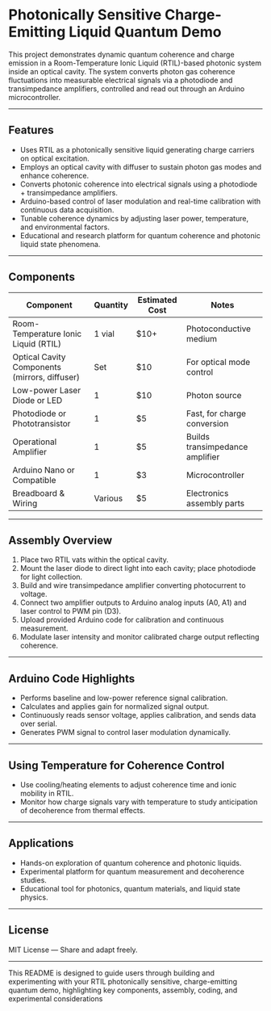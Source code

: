 # Photonically Sensitive Charge-Emitting Liquid Quantum Demo

This project demonstrates dynamic quantum coherence and charge emission in a Room-Temperature Ionic Liquid (RTIL)-based photonic system inside an optical cavity. The system converts photon gas coherence fluctuations into measurable electrical signals via a photodiode and transimpedance amplifiers, controlled and read out through an Arduino microcontroller.

***

## Features

- Uses RTIL as a photonically sensitive liquid generating charge carriers on optical excitation.  
- Employs an optical cavity with diffuser to sustain photon gas modes and enhance coherence.  
- Converts photonic coherence into electrical signals using a photodiode + transimpedance amplifiers.  
- Arduino-based control of laser modulation and real-time calibration with continuous data acquisition.  
- Tunable coherence dynamics by adjusting laser power, temperature, and environmental factors.  
- Educational and research platform for quantum coherence and photonic liquid state phenomena.

***

## Components

| Component                        | Quantity | Estimated Cost | Notes                       |
|---------------------------------|----------|----------------|-----------------------------|
| Room-Temperature Ionic Liquid (RTIL) | 1 vial   | $10+           | Photoconductive medium       |
| Optical Cavity Components (mirrors, diffuser) | Set      | $10            | For optical mode control     |
| Low-power Laser Diode or LED    | 1        | $10            | Photon source                |
| Photodiode or Phototransistor   | 1        | $5             | Fast, for charge conversion  |
| Operational Amplifier           | 1        | $5             | Builds transimpedance amplifier |
| Arduino Nano or Compatible      | 1        | $3             | Microcontroller              |
| Breadboard & Wiring             | Various  | $5             | Electronics assembly parts   |

***

## Assembly Overview

1. Place two RTIL vats within the optical cavity.  
2. Mount the laser diode to direct light into each cavity; place photodiode for light collection.  
3. Build and wire transimpedance amplifier converting photocurrent to voltage.  
4. Connect two amplifier outputs to Arduino analog inputs (A0, A1) and laser control to PWM pin (D3).  
5. Upload provided Arduino code for calibration and continuous measurement.  
6. Modulate laser intensity and monitor calibrated charge output reflecting coherence.

***

## Arduino Code Highlights

- Performs baseline and low-power reference signal calibration.  
- Calculates and applies gain for normalized signal output.  
- Continuously reads sensor voltage, applies calibration, and sends data over serial.  
- Generates PWM signal to control laser modulation dynamically.

***

## Using Temperature for Coherence Control

- Use cooling/heating elements to adjust coherence time and ionic mobility in RTIL.  
- Monitor how charge signals vary with temperature to study anticipation of decoherence from thermal effects.

***

## Applications

- Hands-on exploration of quantum coherence and photonic liquids.  
- Experimental platform for quantum measurement and decoherence studies.  
- Educational tool for photonics, quantum materials, and liquid state physics.

***

## License

MIT License — Share and adapt freely.

***

This README is designed to guide users through building and experimenting with your RTIL photonically sensitive, charge-emitting quantum demo, highlighting key components, assembly, coding, and experimental considerations
